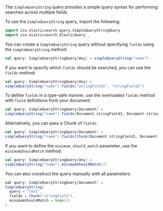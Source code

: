 The `SimpleQueryString` query provides a simple query syntax for performing searches across multiple fields.

To use the `SimpleQueryString` query, import the following:
```scala
import zio.elasticsearch.query.SimpleQueryStringQuery
import zio.elasticsearch.ElasticQuery._
```

You can create a `SimpleQueryString` query without specifying `fields` using the `simpleQueryString` method:
```scala
val query: SimpleQueryStringQuery[Any] = simpleQueryString("name")
```

If you want to specify which `fields` should be searched, you can use the `fields` method:
```scala
val query: SimpleQueryStringQuery[Any] =
simpleQueryString("name").fields("stringField1", "stringField2")
```

To define `fields` in a type-safe manner, use the overloaded `fields` method with `field` definitions from your document:
```scala
val query: SimpleQueryStringQuery[Document] =
simpleQueryString("name").fields(Document.stringField1, Document.stringField2)
```

Alternatively, you can pass a Chunk of `fields`:
```scala
val query: SimpleQueryStringQuery[Document] =
simpleQueryString("name").fields(Chunk(Document.stringField1, Document.stringField2))
```

If you want to define the `minimum_should_match` parameter, use the `minimumShouldMatch` method:
```scala
val query: SimpleQueryStringQuery[Any] =
simpleQueryString("name").minimumShouldMatch(2)
```

You can also construct the query manually with all parameters:
```scala
val query: SimpleQueryStringQuery[Document] =
SimpleQueryString(
  query = "test",
  fields = Chunk("stringField"),
  minimumShouldMatch = Some(2)
)
```